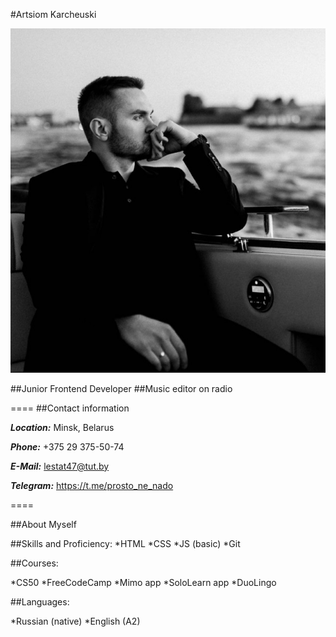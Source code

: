 #Artsiom Karcheuski

![photo](/photo.jpg "my photo")

##Junior Frontend Developer
##Music editor on radio

====
##Contact information

***Location:*** Minsk, Belarus

***Phone:*** +375 29 375-50-74

***E-Mail:*** lestat47@tut.by

***Telegram:*** https://t.me/prosto_ne_nado

====

##About Myself

##Skills and Proficiency:
*HTML
*CSS
*JS (basic)
*Git


##Courses:

*CS50
*FreeCodeCamp
*Mimo app
*SoloLearn app
*DuoLingo


##Languages:

*Russian (native)
*English (A2)
